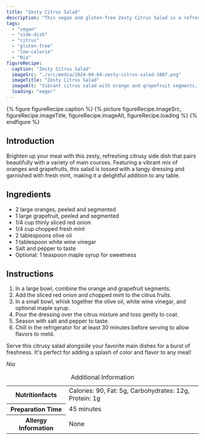 ```yaml
---
title: "Zesty Citrus Salad"
description: "This vegan and gluten-free Zesty Citrus Salad is a refreshing side dish featuring oranges, grapefruit, and a tangy dressing."
tags:
  - "vegan"
  - "side-dish"
  - "citrus"
  - "gluten-free"
  - "low-calorie"
  - "Nia"
figureRecipe: 
  caption: "Zesty Citrus Salad"
  imageSrc: "./src/media/2024-09-04-zesty-citrus-salad-3807.png"
  imageTitle: "Zesty Citrus Salad"
  imageAlt: "Vibrant citrus salad with orange and grapefruit segments, red onions, mint, dressed in olive oil and vinegar on a neutral table."
  loading: "eager"
---
```


{% figure figureRecipe.caption %}
{% picture figureRecipe.imageSrc, figureRecipe.imageTitle, figureRecipe.imageAlt, figureRecipe.loading %}
{% endfigure %}

## Introduction

Brighten up your meal with this zesty, refreshing citrusy side dish that pairs beautifully with a variety of main courses. Featuring a vibrant mix of oranges and grapefruits, this salad is tossed with a tangy dressing and garnished with fresh mint, making it a delightful addition to any table.

## Ingredients

- 2 large oranges, peeled and segmented
- 1 large grapefruit, peeled and segmented
- 1/4 cup thinly sliced red onion
- 1/4 cup chopped fresh mint
- 2 tablespoons olive oil
- 1 tablespoon white wine vinegar
- Salt and pepper to taste
- Optional: 1 teaspoon maple syrup for sweetness

## Instructions

1. In a large bowl, combine the orange and grapefruit segments.
2. Add the sliced red onion and chopped mint to the citrus fruits.
3. In a small bowl, whisk together the olive oil, white wine vinegar, and optional maple syrup.
4. Pour the dressing over the citrus mixture and toss gently to coat.
5. Season with salt and pepper to taste.
6. Chill in the refrigerator for at least 30 minutes before serving to allow flavors to meld.

Serve this citrusy salad alongside your favorite main dishes for a burst of freshness. It's perfect for adding a splash of color and flavor to any meal!

*Nia*

<table><caption class='sr-only'>Additional Information</caption><tr><th>Nutritionfacts</th><td>Calories: 90, Fat: 5g, Carbohydrates: 12g, Protein: 1g&nbsp;</td></tr><tr><th>Preparation Time</th><td>45 minutes&nbsp;</td></tr><tr><th>Allergy Information</th><td>None&nbsp;</td></tr></table>

